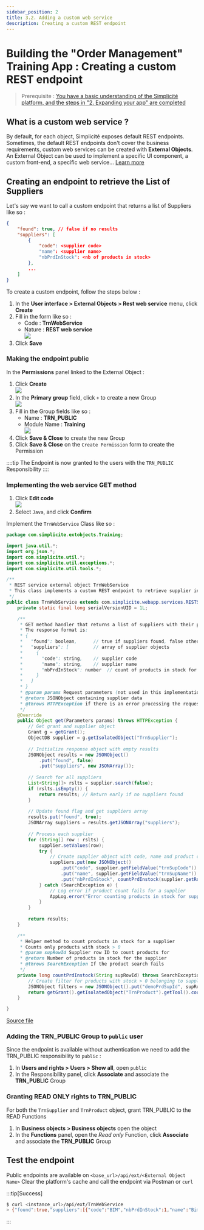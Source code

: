 ```yaml
---
sidebar_position: 2
title: 3.2. Adding a custom web service
description: Creating a custom REST endpoint
---
```


# Building the "Order Management" Training App : Creating a custom REST endpoint

> Prerequisite : [You have a basic understanding of the Simplicité platform, and the steps in "2. Expanding your app" are completed](/category/2-expanding-your-app)

## What is a custom web service ?

By default, for each object, Simplicité exposes default REST endpoints. Sometimes, the default REST endpoints don't cover the business requirements, custom web services can be created with **External Objects**. An External Object can be used to implement a specific UI component, a custom front-end, a specific web service... [Learn more](/category/external-objects)

## Creating an endpoint to retrieve the List of Suppliers

Let's say we want to call a custom endpoint that returns a list of Suppliers like so :
```json
{
    "found": true, // false if no results
    "suppliers": [
        {
            "code": <supplier code>
            "name": <supplier name>
            "nbPrdInStock": <nb of products in stock>
        },
        ...
    ] 
}
```

To create a custom endpoint, follow the steps below : 
1. In the **User interface > External Objects > Rest web service** menu, click **Create**
2. Fill in the form like so : 
    - Code : **TrnWebService**
    - Nature : **REST web service**  
    ![](img/external-object/create.png)
3. Click **Save**

### Making the endpoint public

In the **Permissions** panel linked to the External Object : 
1. Click **Create**  
    ![](img/external-object/create-permission.png)
2. In the **Primary group** field, click `+` to create a new Group  
    ![](img/external-object/create-group.png)
3. Fill in the Group fields like so : 
    - Name : **TRN_PUBLIC**
    - Module Name : **Training**  
    ![](img/external-object/group-values.png)
4. Click **Save & Close** to create the new Group 
5. Click **Save & Close** on the `Create Permission` form to create the Permission

::::tip
The Endpoint is now granted to the users with the `TRN_PUBLIC` Responsibility
::::

### Implementing the web service GET method

1. Click **Edit code**  
    ![](img/external-object/edit-code.png)
2. Select `Java`, and click **Confirm**

Implement the `TrnWebService` Class like so : 

```java title=TrnWebService.java
package com.simplicite.extobjects.Training;

import java.util.*;
import org.json.*;
import com.simplicite.util.*;
import com.simplicite.util.exceptions.*;
import com.simplicite.util.tools.*;

/**
 * REST service external object TrnWebService
 * This class implements a custom REST endpoint to retrieve supplier information including product counts
 */
public class TrnWebService extends com.simplicite.webapp.services.RESTServiceExternalObject {
	private static final long serialVersionUID = 1L;

	/**
	 * GET method handler that returns a list of suppliers with their product counts
	 * The response format is:
	 * {
	 *   "found": boolean,      // true if suppliers found, false otherwise
	 *   "suppliers": [         // array of supplier objects
	 *     {
	 *       "code": string,    // supplier code
	 *       "name": string,    // supplier name
	 *       "nbPrdInStock": number  // count of products in stock for this supplier
	 *     }
	 *   ]
	 * }
	 * @param params Request parameters (not used in this implementation)
	 * @return JSONObject containing supplier data
	 * @throws HTTPException if there is an error processing the request
	 */
	@Override
	public Object get(Parameters params) throws HTTPException {
		// Get grant and supplier object
		Grant g = getGrant();
		ObjectDB supplier = g.getIsolatedObject("TrnSupplier");
		
		// Initialize response object with empty results
		JSONObject results = new JSONObject()
			.put("found", false)
			.put("suppliers", new JSONArray());
		
		// Search for all suppliers
		List<String[]> rslts = supplier.search(false);
		if (rslts.isEmpty()) {
			return results; // Return early if no suppliers found
		}
		
		// Update found flag and get suppliers array
		results.put("found", true);
		JSONArray suppliers = results.getJSONArray("suppliers");
		
		// Process each supplier
		for (String[] row : rslts) {
			supplier.setValues(row);
			try {
				// Create supplier object with code, name and product count
				suppliers.put(new JSONObject()
					.put("code", supplier.getFieldValue("trnSupCode"))
					.put("name", supplier.getFieldValue("trnSupName"))
					.put("nbPrdInStock", countPrdInstock(supplier.getRowId())));
			} catch (SearchException e) {
				// Log error if product count fails for a supplier
				AppLog.error("Error counting products in stock for supplier " + supplier.getFieldValue("trnSupCode"), e);
			}
		}
		
		return results;
	}

	/**
	 * Helper method to count products in stock for a supplier
	 * Counts only products with stock > 0
	 * @param supRowId Supplier row ID to count products for
	 * @return Number of products in stock for the supplier
	 * @throws SearchException If the product search fails
	 */
	private long countPrdInstock(String supRowId) throws SearchException {
		// Create filter for products with stock > 0 belonging to supplier
		JSONObject filters = new JSONObject().put("demoPrdSupId", supRowId).put("demoPrdStock", "> 0");
		return getGrant().getIsolatedObject("TrnProduct").getTool().count(filters);
	}

}
```
[Source file](TrnWebService.java)

### Adding the TRN_PUBLIC Group to `public` user 

Since the endpoint is available without authentication we need to add the TRN_PUBLIC responsibility to `public` :
1. In **Users and rights > Users > Show all**, open `public`
2. In the Responsibility panel, click **Associate** and associate the **TRN_PUBLIC** Group

### Granting READ ONLY rights to TRN_PUBLIC

For both the `TrnSupplier` and `TrnProduct` object, grant TRN_PUBLIC to the READ Functions
1. In **Business objects > Business objects** open the object
2. In the **Functions** panel, open the *Read only* Function, click **Associate** and associate the **TRN_PUBLIC** Group


## Test the endpoint

Public endpoints are available on `<base_url>/api/ext/<External Object Name>` 
Clear the platform's cache and call the endpoint via Postman or `curl` 

:::tip[Success]
```sh
$ curl <instance_url>/api/ext/TrnWebService
> {"found":true,"suppliers":[{"code":"BIM","nbPrdInStock":1,"name":"Bim Computers Ltd."}]}
```
:::